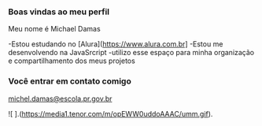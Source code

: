 ### Boas vindas ao meu perfil 

Meu nome é Michael Damas

-Estou estudando no [Alura](https://www.alura.com.br]
-Estou me desenvolvendo na JavaSrcript
-utilizo esse espaço para minha organização e compartilhamento dos meus projetos

### Você entrar em contato comigo 

michel.damas@escola.pr.gov.br




![ ].(https://media1.tenor.com/m/opEWW0uddoAAAC/umm.gif).

